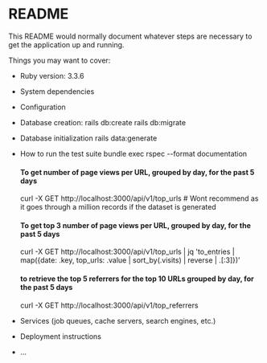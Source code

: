 # README

This README would normally document whatever steps are necessary to get the
application up and running.

Things you may want to cover:

* Ruby version: 3.3.6

* System dependencies

* Configuration

* Database creation: 
rails db:create
rails db:migrate

* Database initialization
  rails data:generate

* How to run the test suite
  bundle exec rspec --format documentation
  #### To get number of page views per URL, grouped by day, for the past 5 days
  curl -X GET http://localhost:3000/api/v1/top_urls # Wont recommend as it goes through a million records if the dataset is generated
  #### To get top 3 number of page views per URL, grouped by day, for the past 5 days
  curl -X GET http://localhost:3000/api/v1/top_urls | jq 'to_entries | map({date: .key, top_urls: .value | sort_by(.visits) | reverse | .[:3]})'
  #### to retrieve the top 5 referrers for the top 10 URLs grouped by day, for the past 5 days
  curl -X GET http://localhost:3000/api/v1/top_referrers
  

* Services (job queues, cache servers, search engines, etc.)

* Deployment instructions

* ...

